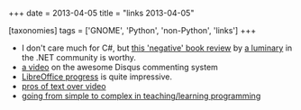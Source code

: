 +++
date = 2013-04-05
title = "links 2013-04-05"

[taxonomies]
tags = ['GNOME', 'Python', 'non-Python', 'links']
+++

-   I don't care much for C#, but [this 'negative' book review] by
    [a luminary] in the .NET community is worthy.
-   [a video] on the awesome Disqus commenting system
-   [LibreOffice progress] is quite impressive.
-   [pros of text over video]
-   [going from simple to complex in teaching/learning programming]

  [this 'negative' book review]: http://msmvps.com/blogs/jon_skeet/archive/2011/12/05/book-review-fluent-c-rebecca-riordan-sams.aspx
  [a luminary]: http://www.yoda.arachsys.com/csharp/
  [a video]: http://pycon.blip.tv/file/4880330/
  [LibreOffice progress]: http://people.gnome.org/~michael/blog/2011-06-03-libreoffice-3-4-0.html
  [pros of text over video]: http://journal.dedasys.com/2011/07/25/why-i-prefer-text-to-video
  [going from simple to complex in teaching/learning programming]: http://www.curiousefficiency.org/posts/2011/08/scripting-languages-and-suitable.html
